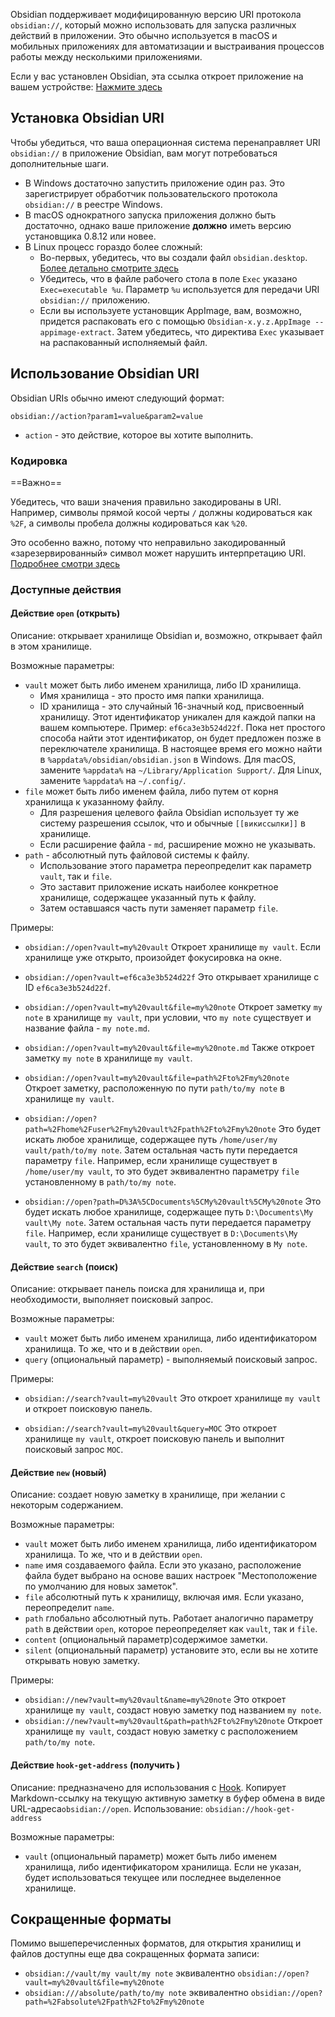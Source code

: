 Obsidian поддерживает модифицированную версию URI протокола `obsidian://`, который можно использовать для запуска различных действий в приложении. Это обычно используется в macOS и мобильных приложениях для автоматизации и выстраивания процессов работы между несколькими приложениями.

Если у вас установлен Obsidian, эта ссылка откроет приложение на вашем устройстве: [Нажмите здесь](obsidian://open)

## Установка Obsidian URI

Чтобы убедиться, что ваша операционная система перенаправляет URI `obsidian://` в приложение Obsidian, вам могут потребоваться дополнительные шаги.

- В Windows достаточно запустить приложение один раз. Это зарегистрирует обработчик пользовательского протокола `obsidian://` в реестре Windows.
- В macOS однократного запуска приложения должно быть достаточно, однако ваше приложение **должно** иметь версию установщика 0.8.12 или новее.
- В Linux процесс гораздо более сложный:
	- Во-первых, убедитесь, что вы создали файл `obsidian.desktop`. [Более детально смотрите здесь](https://developer.gnome.org/integration-guide/stable/desktop-files.html.en)
	- Убедитесь, что в файле рабочего стола в поле `Exec` указано `Exec=executable %u`. Параметр `%u` используется для передачи URI `obsidian://` приложению.
	- Если вы используете установщик AppImage, вам, возможно, придется распаковать его с помощью `Obsidian-x.y.z.AppImage --appimage-extract`. Затем убедитесь, что директива `Exec` указывает на распакованный исполняемый файл.

## Использование Obsidian URI

Obsidian URIs обычно имеют следующий формат:

```
obsidian://action?param1=value&param2=value
```

- `action` - это действие, которое вы хотите выполнить.

### Кодировка

==Важно==

Убедитесь, что ваши значения правильно закодированы в URI. Например, символы прямой косой черты `/` должны кодироваться как `%2F`, а символы пробела должны кодироваться как `%20`.

Это особенно важно, потому что неправильно закодированный «зарезервированный» символ может нарушить интерпретацию URI. [Подробнее смотри здесь](https://en.wikipedia.org/wiki/Percent-encoding)

### Доступные действия

#### Действие `open` (открыть)

Описание: открывает хранилище Obsidian и, возможно, открывает файл в этом хранилище. 

Возможные параметры:

- `vault` может быть либо именем хранилища, либо ID хранилища.
	- Имя хранилища - это просто имя папки хранилища.
	- ID хранилища - это случайный 16-значный код, присвоенный хранилищу. Этот идентификатор уникален для каждой папки на вашем компьютере. Пример: `ef6ca3e3b524d22f`. Пока нет простого способа найти этот идентификатор, он будет предложен позже в переключателе хранилища. В настоящее время его можно найти в `%appdata%/obsidian/obsidian.json` в Windows. Для macOS, замените `%appdata%` на `~/Library/Application Support/`. Для Linux, замените `%appdata%` на `~/.config/`.
- `file` может быть либо именем файла, либо путем от корня хранилища к указанному файлу.
	- Для разрешения целевого файла Obsidian использует ту же систему разрешения ссылок, что и обычные `[[викиссылки]]` в хранилище.
	- Если расширение файла - `md`, расширение можно не указывать.
- `path` - абсолютный путь файловой системы к файлу.
	- Использование этого параметра переопределит как параметр `vault`, так и `file`.
	- Это заставит приложение искать наиболее конкретное хранилище, содержащее указанный путь к файлу.
	- Затем оставшаяся часть пути заменяет параметр `file`.

Примеры:

- `obsidian://open?vault=my%20vault`
	Откроет хранилище `my vault`. Если хранилище уже открыто, произойдет фокусировка на окне.

- `obsidian://open?vault=ef6ca3e3b524d22f`
	Это открывает хранилище с ID `ef6ca3e3b524d22f`.

- `obsidian://open?vault=my%20vault&file=my%20note`
	Откроет заметку `my note` в хранилище `my vault`, при условии, что `my note` существует и название файла - `my note.md`.

- `obsidian://open?vault=my%20vault&file=my%20note.md`
	Также откроет заметку `my note` в хранилище `my vault`.

- `obsidian://open?vault=my%20vault&file=path%2Fto%2Fmy%20note`
	Откроет заметку, расположенную по пути `path/to/my note` в хранилище `my vault`.

- `obsidian://open?path=%2Fhome%2Fuser%2Fmy%20vault%2Fpath%2Fto%2Fmy%20note`
	Это будет искать любое хранилище, содержащее путь `/home/user/my vault/path/to/my note`. Затем остальная часть пути передается параметру `file`. Например, если хранилище существует в `/home/user/my vault`, то это будет эквивалентно параметру `file` установленному в `path/to/my note`.

- `obsidian://open?path=D%3A%5CDocuments%5CMy%20vault%5CMy%20note`
	Это будет искать любое хранилище, содержащее путь `D:\Documents\My vault\My note`. Затем остальная часть пути передается параметру `file`. Например, если хранилище существует в `D:\Documents\My vault`, то это будет эквивалентно `file`, установленному в `My note`.
	
#### Действие `search` (поиск)

Описание: открывает панель поиска для хранилища и, при необходимости, выполняет поисковый запрос. 

Возможные параметры:

- `vault` может быть либо именем хранилища, либо идентификатором хранилища. То же, что и в действии `open`.
- `query` (опциональный параметр) - выполняемый поисковый запрос.

Примеры:

- `obsidian://search?vault=my%20vault`
	Это откроет хранилище `my vault` и откроет поисковую панель.

- `obsidian://search?vault=my%20vault&query=MOC`
	Это откроет хранилище `my vault`, откроет поисковую панель и выполнит поисковый запрос `MOC`.
	
#### Действие `new` (новый)

Описание: создает новую заметку в хранилище, при желании с некоторым содержанием. 

Возможные параметры:

- `vault`  может быть либо именем хранилища, либо идентификатором хранилища. То же, что и в действии `open`.
- `name` имя создаваемого файла. Если это указано, расположение файла будет выбрано на основе ваших настроек "Местоположение по умолчанию для новых заметок".
- `file` абсолютный путь к хранилищу, включая имя. Если указано, переопределит `name`.
- `path` глобально абсолютный путь. Работает аналогично параметру `path` в действии `open`, которое переопределяет как `vault`, так и `file`.
- `content` (опциональный параметр)содержимое заметки.
- `silent` (опциональный параметр) установите это, если вы не хотите открывать новую заметку.

Примеры:

- `obsidian://new?vault=my%20vault&name=my%20note`
	Это откроет хранилище `my vault`, создаст новую заметку под названием `my note`.
- `obsidian://new?vault=my%20vault&path=path%2Fto%2Fmy%20note`
	Откроет хранилище `my vault`, создаст новую заметку с расположением `path/to/my note`.
	
#### Действие `hook-get-address` (получить )

Описание: предназначено для использования с [Hook](https://hookproductivity.com/). Копирует Markdown-ссылку на текущую активную заметку в буфер обмена в виде URL-адреса`obsidian://open`. Использование: `obsidian://hook-get-address`

Возможные параметры:

- `vault` (опциональный параметр) может быть либо именем хранилища, либо идентификатором хранилища. Если не указан, будет использоваться текущее или последнее выделенное хранилище.

## Сокращенные форматы

Помимо вышеперечисленных форматов, для открытия хранилищ и файлов доступны еще два сокращенных формата записи:

- `obsidian://vault/my vault/my note` эквивалентно `obsidian://open?vault=my%20vault&file=my%20note`
- `obsidian:///absolute/path/to/my note` эквивалентно `obsidian://open?path=%2Fabsolute%2Fpath%2Fto%2Fmy%20note`